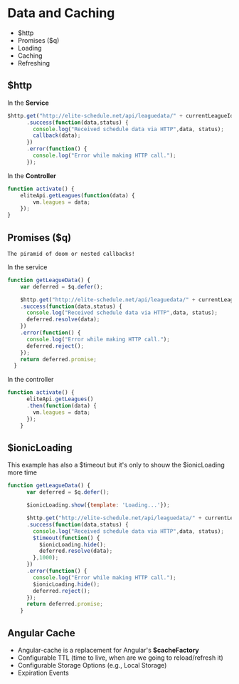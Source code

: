 # Data and Caching

+ $http
+ Promises ($q)
+ Loading
+ Caching
+ Refreshing

## $http

In the **Service**

```javascript
$http.get("http://elite-schedule.net/api/leaguedata/" + currentLeagueId)
      .success(function(data,status) {
        console.log("Received schedule data via HTTP",data, status);
        callback(data);
      })
      .error(function() {
        console.log("Error while making HTTP call.");
      });
```

In the **Controller**

```javascript
function activate() {
    eliteApi.getLeagues(function(data) {
        vm.leagues = data;
    });
}
```

## Promises ($q)

```The piramid of doom or nested callbacks!```

In the service

```javascript
function getLeagueData() {
    var deferred = $q.defer();

    $http.get("http://elite-schedule.net/api/leaguedata/" + currentLeagueId)
    .success(function(data,status) {
      console.log("Received schedule data via HTTP",data, status);
      deferred.resolve(data);
    })
    .error(function() {
      console.log("Error while making HTTP call.");
      deferred.reject();
    });
    return deferred.promise;
  }
```

In the controller

```javascript
function activate() {
      eliteApi.getLeagues()
      .then(function(data) {
        vm.leagues = data;
      });
    }
```

## $ionicLoading

This example has also a $timeout but it's only to shouw the $ionicLoading more time

```javascript
function getLeagueData() {
      var deferred = $q.defer();

      $ionicLoading.show({template: 'Loading...'});

      $http.get("http://elite-schedule.net/api/leaguedata/" + currentLeagueId)
      .success(function(data,status) {
        console.log("Received schedule data via HTTP",data, status);
        $timeout(function() {
          $ionicLoading.hide();
          deferred.resolve(data);
        },1000);
      })
      .error(function() {
        console.log("Error while making HTTP call.");
        $ionicLoading.hide();
        deferred.reject();
      });
      return deferred.promise;
    }
```

## Angular Cache

+ Angular-cache is a replacement for Angular's **$cacheFactory**
+ Configurable TTL (time to live, when are we going to reload/refresh it)
+ Configurable Storage Options (e.g., Local Storage)
+ Expiration Events

